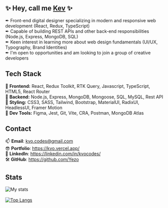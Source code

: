 ## ✨ Hey, call me [Kev](https://kvo.vercel.app/) ✨

✒ Front-end digital designer specializing in modern and responsive web development (React, Redux, TypeScript)<br>
✒ Capable of building REST APIs and other back-end responsibilities (Node.js, Express, MongoDB, SQL)<br>
✒ Keen interest in learning more about web design fundamentals (UI/UX, Typography, Brand Identities)<br>
✒ I'm open to opportunities and am looking to join a group of creative developers <br>

## Tech Stack
🔧 <b>Frontend:</b>  React, Redux Toolkit, RTK Query, Javascript, TypeScript, HTML5, React Router <br>
🔧 <b>Backend:</b>  Node.js, Express, MongoDB, Mongoose, SQL, MySQL, Rest API <br>
🔧 <b>Styling:</b>  CSS3, SASS, Tailwind, Bootstrap, MaterialUI, RadixUI, HeadlessUI, Framer Motion <br>
🔧 <b>Dev Tools:</b>  Figma, Jest, Git, Vite, CRA, Postman, MongoDB Atlas <br>

## Contact
📫 **Email**: kvo.codes@gmail.com  <br>
😎 **Portfolio**: https://kvo.vercel.app/ <br>
🤝 **LinkedIn**: https://linkedin.com/in/kvocodes/ <br>
🛠 **GitHub**: https://github.com/Yezo 


## Stats
![My stats](https://github-readme-stats.vercel.app/api?username=Yezo&show_icons=true&theme=nord&hide_border=true&text_bold=false)      
<br>
[![Top Langs](https://github-readme-stats.vercel.app/api/top-langs/?username=Yezo&hide_progress=false&layout=compact&theme=nord&hide_border=true)](https://github.com/Yezo/github-readme-stats)



<!---
## The foundations
[![My Skills](https://skillicons.dev/icons?i=html,css,javascript,vscode,git,github,postman,vite&perline=5)](https://skillicons.dev)

## Can't live without
[![My Skills](https://skillicons.dev/icons?i=react,ts,tailwind&perline=5)](https://skillicons.dev)

## Familiar with
[![My Skills](https://skillicons.dev/icons?i=redux,nodejs,express,mongo,sass,jest,docker,materialui,bootstrap,vercel&perline=5)](https://skillicons.dev)

## Currently learning
[![My Skills](https://skillicons.dev/icons?i=mysql,figma&perline=5)](https://skillicons.dev)
-->
